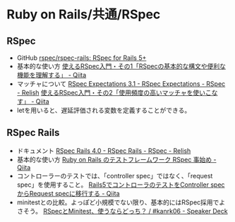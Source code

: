 # Ruby on Rails/共通/RSpec

## RSpec

- GitHub
  [rspec/rspec-rails: RSpec for Rails 5+](https://github.com/rspec/rspec-rails)
- 基本的な使い方
  [使えるRSpec入門・その1「RSpecの基本的な構文や便利な機能を理解する」 - Qiita](https://qiita.com/jnchito/items/42193d066bd61c740612)
- マッチャについて
  [RSpec Expectations 3.1 - RSpec Expectations - RSpec - Relish](https://relishapp.com/rspec/rspec-expectations/v/3-1/docs)
  [使えるRSpec入門・その2「使用頻度の高いマッチャを使いこなす」 - Qiita](https://qiita.com/jnchito/items/2e79a1abe7cd8214caa5)
- letを用いると、遅延評価される変数を定義することができる。

## RSpec Rails

- ドキュメント
  [RSpec Rails 4.0 - RSpec Rails - RSpec - Relish](https://relishapp.com/rspec/rspec-rails/v/4-0/docs)
- 基本的な使い方
  [Ruby on Rails のテストフレームワーク RSpec 事始め - Qiita](https://qiita.com/tatsurou313/items/c923338d2e3c07dfd9ee)
- コントローラーのテストでは、「controller spec」ではなく、「request spec」を使用すること。
  [Rails5でコントローラのテストをController specからRequest specに移行する - Qiita](https://qiita.com/t2kojima/items/ad7a8ade9e7a99fb4384)
- minitestとの比較。よっぽど小規模でない限り、基本的にはRSpec採用でよさそう。
  [RSpecとMinitest、使うならどっち？ / #kanrk06 - Speaker Deck](https://speakerdeck.com/jnchito/number-kanrk06)
